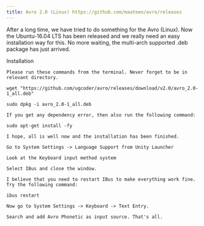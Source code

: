 ```yaml
---
title: Avro 2.0 (Linux) https://github.com/maateen/avro/releases
---
```


After a long time, we have tried to do something for the Avro (Linux). Now the Ubuntu-16.04 LTS has been released and we really need an easy installation way for this. No more waiting, the multi-arch supported .deb package has just arrived.

Installation

    Please run these commands from the terminal. Never forget to be in relevant directory.

    wget "https://github.com/ugcoder/avro/releases/download/v2.0/avro_2.0-1_all.deb"

    sudo dpkg -i avro_2.0-1_all.deb

    If you get any dependency error, then also run the following command:

    sudo apt-get install -fy

    I hope, all is well now and the installation has been finished.

    Go to System Settings -> Language Support from Unity Launcher

    Look at the Keyboard input method system

    Select IBus and close the window.

    I believe that you need to restart IBus to make everything work fine. Try the following command:

    ibus restart

    Now go to System Settings -> Keyboard -> Text Entry.

    Search and add Avro Phonetic as input source. That's all.
